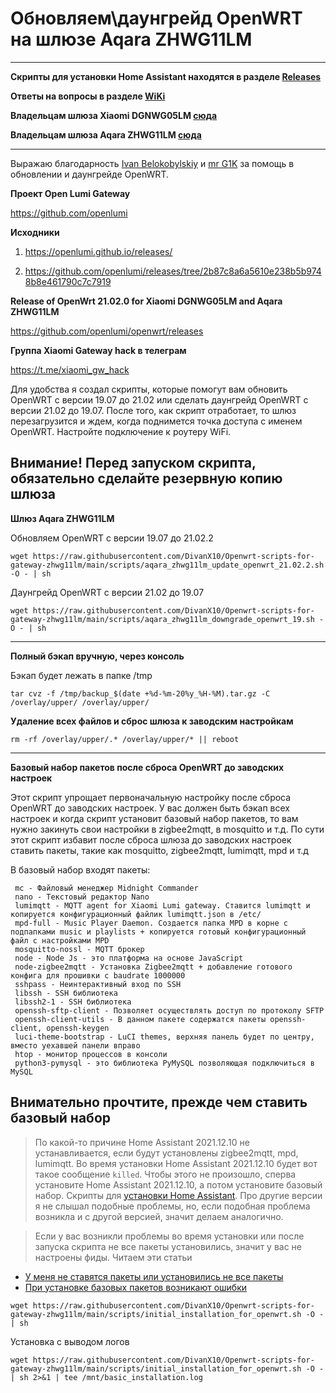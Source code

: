 # Обновляем\даунгрейд OpenWRT на шлюзе Aqara ZHWG11LM

-------
__Cкрипты для установки Home Assistant находятся в разделе [Releases](https://github.com/DivanX10/OpenWRT-and-Home-Assistant/releases)__

__Ответы на вопросы в разделе [WiKi](https://github.com/DivanX10/Openwrt-scripts-for-gateway-zhwg11lm/wiki)__

__Владельцам шлюза Xiaomi DGNWG05LM [сюда](https://github.com/DivanX10/Openwrt-scripts-for-gateway-dgnwg05lm)__

__Владельцам шлюза Aqara ZHWG11LM [сюда](https://github.com/DivanX10/Openwrt-scripts-for-gateway-zhwg11lm)__

--------
Выражаю благодарность [Ivan Belokobylskiy](https://github.com/devbis) и [mr G1K](https://github.com/G1K) за помощь в обновлении и даунгрейде OpenWRT. 

**Проект Open Lumi Gateway**

https://github.com/openlumi

**Исходники**

1) https://openlumi.github.io/releases/

2) https://github.com/openlumi/releases/tree/2b87c8a6a5610e238b5b9748b8e461790c7c7919


**Release of OpenWrt 21.02.0 for Xiaomi DGNWG05LM and Aqara ZHWG11LM**

https://github.com/openlumi/openwrt/releases

**Группа Xiaomi Gateway hack в телеграм**

https://t.me/xiaomi_gw_hack

Для удобства я создал скрипты, которые помогут вам обновить OpenWRT с версии 19.07 до 21.02 или сделать даунгрейд OpenWRT с версии 21.02 до 19.07. После того, как скрипт отработает, то шлюз перезагрузится и ждем, когда поднимется точка доступа с именем OpenWRT. Настройте подключение к роутеру WiFi.

**Внимание! Перед запуском скрипта, обязательно сделайте резервную копию шлюза**
----
**Шлюз Aqara ZHWG11LM**

Обновляем OpenWRT с версии 19.07 до 21.02.2
```
wget https://raw.githubusercontent.com/DivanX10/Openwrt-scripts-for-gateway-zhwg11lm/main/scripts/aqara_zhwg11lm_update_openwrt_21.02.2.sh -O - | sh
```

Даунгрейд OpenWRT с версии 21.02 до 19.07
```
wget https://raw.githubusercontent.com/DivanX10/Openwrt-scripts-for-gateway-zhwg11lm/main/scripts/aqara_zhwg11lm_downgrade_openwrt_19.sh -O - | sh
```
----
__Полный бэкап вручную, через консоль__

Бэкап будет лежать в папке /tmp
```
tar cvz -f /tmp/backup_$(date +%d-%m-20%y_%H-%M).tar.gz -C /overlay/upper/ /overlay/upper/
```
__Удаление всех файлов и сброс шлюза к заводским настройкам__
```
rm -rf /overlay/upper/.* /overlay/upper/* || reboot
```
----

**Базовый набор пакетов после сброса OpenWRT до заводских настроек**

Этот скрипт упрощает первоначальную настройку после сброса OpenWRT до заводских настроек. У вас должен быть бэкап всех настроек и когда скрипт установит базовый набор пакетов, то вам нужно закинуть свои настройки в zigbee2mqtt, в mosquitto и т.д. По сути этот скрипт избавит после сброса шлюза до заводских настроек ставить пакеты, такие как mosquitto, zigbee2mqtt, lumimqtt, mpd и т.д

В базовый набор входят пакеты:
 
 ```
  mc - Файловый менеджер Midnight Commander
  nano - Текстовый редактор Nano
  lumimqtt - MQTT agent for Xiaomi Lumi gateway. Ставится lumimqtt и копируется конфигурационный файлик lumimqtt.json в /etc/
  mpd-full - Music Player Daemon. Создается папка MPD в корне с подпапками music и playlists + копируется готовый конфигурационный файл с настройками MPD
  mosquitto-nossl - MQTT брокер
  node - Node Js - это платформа на основе JavaScript
  node-zigbee2mqtt - Установка Zigbee2mqtt + добавление готового конфига для прошивки c baudrate 1000000
  sshpass - Неинтерактивный вход по SSH
  libssh - SSH библиотека
  libssh2-1 - SSH библиотека
  openssh-sftp-client - Позволяет осуществлять доступ по протоколу SFTP
  openssh-client-utils - В данном пакете содержатся пакеты openssh-client, openssh-keygen
  luci-theme-bootstrap - LuCI themes, верхняя панель будет по центру, вместо уехавшей панели вправо
  htop - монитор процессов в консоли
  python3-pymysql - это библиотека PyMySQL позволяющая подключиться в MySQL
```

##  Внимательно прочтите, прежде чем ставить базовый набор
> По какой-то причине Home Assistant 2021.12.10 не устанавливается, если будут установлены zigbee2mqtt, mpd, lumimqtt. Во время установки Home Assistant 2021.12.10 будет вот такое сообщение `killed`. Чтобы этого не произошло, сперва установите Home Assistant 2021.12.10, а потом установите базовый набор. Скрипты для [установки Home Assistant](https://github.com/DivanX10/OpenWRT-and-Home-Assistant/releases). Про другие версии я не слышал подобные проблемы, но, если подобная проблема возникла и с другой версией, значит делаем аналогично.

> Если у вас возникли проблемы во время установки или после запуска скрипта не все пакеты установились, значит у вас не настроены фиды. Читаем эти статьи

* [У меня не ставятся пакеты или установились не все пакеты](https://github.com/DivanX10/Openwrt-scripts-for-gateway-zhwg11lm/wiki/У-меня-не-ставятся-пакеты-или-установились-не-все-пакеты)
* [При установке базовых пакетов возникают ошибки](https://github.com/DivanX10/Openwrt-scripts-for-gateway-zhwg11lm/wiki/При-установке-базовых-пакетов-возникают-ошибки)

```
wget https://raw.githubusercontent.com/DivanX10/Openwrt-scripts-for-gateway-zhwg11lm/main/scripts/initial_installation_for_openwrt.sh -O - | sh
```

Установка с выводом логов
```
wget https://raw.githubusercontent.com/DivanX10/Openwrt-scripts-for-gateway-zhwg11lm/main/scripts/initial_installation_for_openwrt.sh -O - | sh 2>&1 | tee /mnt/basic_installation.log 
```



